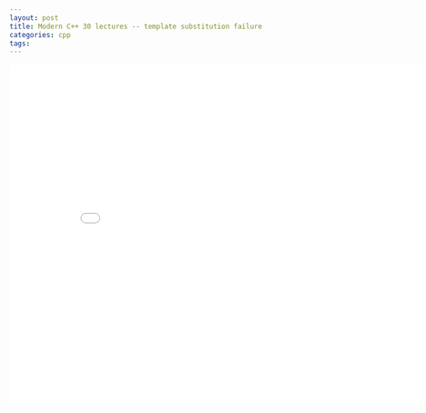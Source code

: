 ```yaml
---
layout: post
title: Modern C++ 30 lectures -- template substitution failure
categories: cpp
tags:
---
```


<center><embed src="/pdfs/posts/Modern cpp 30 lectures — template substitution failure.pdf" width="850" height="600"></center>
